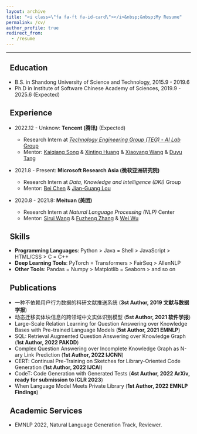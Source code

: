 ```yaml
---
layout: archive
title: "<i class=\"fa fa-ft fa-id-card\"></i>&nbsp;&nbsp;My Resume"
permalink: /cv/
author_profile: true
redirect_from:
  - /resume
---
```


---

## <i class="fa fa-ft fa-university"></i>&nbsp;&nbsp;Education

* B.S. in Shandong University of Science and Technology, 2015.9 - 2019.6
* Ph.D in Institute of Software Chinese Academy of Sciences, 2019.9 - 2025.6 (Expected)

## <i class="fa fa-ft fa-users"></i>&nbsp;&nbsp;Experience

* 2022.12 - Unknow: **Tencent (腾讯)** (Expected)
  * Research Intern at [*Technology Engineering Group (TEG) - AI Lab* Group](https://ai.tencent.com/ailab/zh/index)
  * Mentor: [Kaiqiang Song](https://scholar.google.com/citations?user=PHoJwakAAAAJ&hl=zh-CN&oi=ao) & [Xinting Huang](https://scholar.google.com/citations?user=QmyPDWQAAAAJ&hl=zh-CN&oi=ao) & [Xiaoyang Wang](https://scholar.google.com/citations?user=EeppWmkAAAAJ&hl=zh-CN&oi=ao) & [Duyu Tang](https://scholar.google.com/citations?user=9uz-D-kAAAAJ&hl=zh-CN&oi=ao) 

* 2021.8 - Present: **Microsoft Research Asia (微软亚洲研究院)**
  * Research Intern at *Data, Knowledge and Intelligence (DKI)* Group
  * Mentor: [Bei Chen](https://www.microsoft.com/en-us/research/people/beichen/) & [Jian-Guang Lou](https://www.microsoft.com/en-us/research/people/jlou/)

* 2020.8 - 2021.8: **Meituan (美团)**
  * Research Intern at *Natural Language Processing (NLP)* Center
  * Mentor: [Sirui Wang](https://www.researchgate.net/profile/Sirui-Wang-26) & [Fuzheng Zhang](https://scholar.google.com/citations?user=8R0hla4AAAAJ&hl=zh-CN&oi=ao) & [Wei Wu](https://scholar.google.com/citations?user=YtqXSzMAAAAJ&hl=zh-CN&oi=ao) 

## <i class="fa fa-ft fa-cogs"></i>&nbsp;&nbsp;Skills

* **Programming Languages**: Python > Java = Shell > JavaScript > HTML/CSS > C = C++
* **Deep Learning Tools**:  PyTorch = Transformers > FairSeq > AllenNLP
* **Other Tools**: Pandas = Numpy > Matplotlib = Seaborn > and so on

## <i class="fa fa-ft fa-book"></i>&nbsp;&nbsp;Publications

* 一种不依赖用户行为数据的科研文献推送系统 (**3st Author, 2019 文献与数据学报**)
* 动态迁移实体块信息的跨领域中文实体识别模型 (**5st Author, 2021 软件学报**)
* Large-Scale Relation Learning for Question Answering over Knowledge Bases with Pre-trained Language Models (**5st Author, 2021 EMNLP**)
* SQL: Retrieval Augmented Question Answering over Knowledge Graph (**1st Author, 2022 PAKDD**)
* Complex Question Answering over Incomplete Knowledge Graph as N-ary Link Prediction (**1st Author, 2022 IJCNN**)
* CERT: Continual Pre-Training on Sketches for Library-Oriented Code Generation (**1st Author, 2022 IJCAI**)
* CodeT: Code Generation with Generated Tests (**4st Author, 2022 ArXiv, ready for submission to ICLR 2023**)
* When Language Model Meets Private Library (**1st Author, 2022 EMNLP Findings**)

## <i class="fa fa-ft fa-heart"></i>&nbsp;&nbsp;Academic Services

* EMNLP 2022, Natural Language Generation Track, Reviewer.


